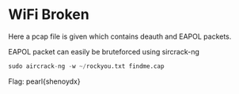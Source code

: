 # WiFi Broken

Here a pcap file is given which contains deauth and EAPOL packets.

EAPOL packet can easily be bruteforced using sircrack-ng

```python
sudo aircrack-ng -w ~/rockyou.txt findme.cap
```

Flag: pearl{shenoydx}
